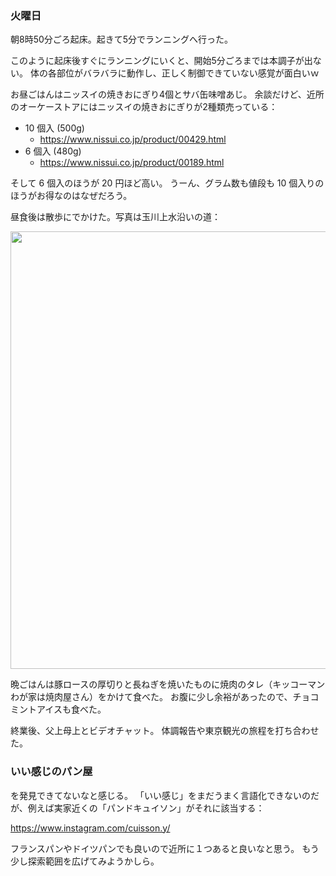 ### 火曜日

朝8時50分ごろ起床。起きて5分でランニングへ行った。

このように起床後すぐにランニングにいくと、開始5分ごろまでは本調子が出ない。
体の各部位がバラバラに動作し、正しく制御できていない感覚が面白いｗ

お昼ごはんはニッスイの焼きおにぎり4個とサバ缶味噌あじ。
余談だけど、近所のオーケーストアにはニッスイの焼きおにぎりが2種類売っている：

- 10 個入 (500g)
    - https://www.nissui.co.jp/product/00429.html
- 6 個入 (480g)
    - https://www.nissui.co.jp/product/00189.html

そして 6 個入のほうが 20 円ほど高い。
うーん、グラム数も値段も 10 個入りのほうがお得なのはなぜだろう。

昼食後は散歩にでかけた。写真は玉川上水沿いの道：

<img src="https://i.imgur.com/AhD1OVP.jpg" width="700">

晩ごはんは豚ロースの厚切りと長ねぎを焼いたものに焼肉のタレ（キッコーマン　わが家は焼肉屋さん）をかけて食べた。
お腹に少し余裕があったので、チョコミントアイスも食べた。

終業後、父上母上とビデオチャット。
体調報告や東京観光の旅程を打ち合わせた。

### いい感じのパン屋

を発見できてないなと感じる。
「いい感じ」をまだうまく言語化できないのだが、例えば実家近くの「パンドキュイソン」がそれに該当する：

https://www.instagram.com/cuisson.y/

フランスパンやドイツパンでも良いので近所に１つあると良いなと思う。
もう少し探索範囲を広げてみようかしら。